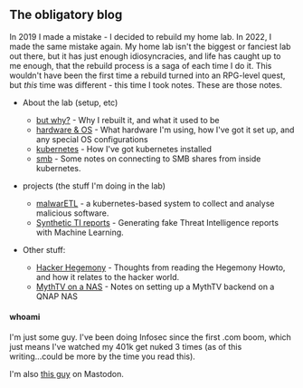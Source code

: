 ## The obligatory blog

In 2019 I made a mistake - I decided to rebuild my home lab. In 2022, I made the same mistake again. 
My home lab isn't the biggest or fanciest lab out there, but it has just enough idiosyncracies, and 
life has caught up to me enough, that the rebuild process is a saga of each time I do it. This 
wouldn't have been the first time a rebuild turned into an RPG-level quest, but *this* time was 
different - this time I took notes. These are those notes.

- About the lab (setup, etc)
  - [but why?](/lab/why.md) - Why I rebuilt it, and what it used to be
  - [hardware & OS](/lab/hardware.md) - What hardware I'm using, how I've got it set up, and any special OS configurations
  - [kubernetes](/lab/kubernetes.md) - How I've got kubernetes installed
  - [smb](/lab/smb.md) - Some notes on connecting to SMB shares from inside kubernetes.

- projects (the stuff I'm doing in the lab)
  - [malwarETL](/projects/malwarETL.md) - a kubernetes-based system to collect and analyse malicious software. 
  - [Synthetic TI reports](/projects/Synthetic-TI.md) - Generating fake Threat Intelligence reports with Machine Learning.

- Other stuff:
  - [Hacker Hegemony](/thoughts/hacker_hegemony.md) - Thoughts from reading the Hegemony Howto, and how it
    relates to the hacker world.
  - [MythTV on a NAS](/thoughts/mythtv_nas.md) - Notes on setting up a MythTV backend on a QNAP NAS

#### whoami

I'm just some guy. I've been doing Infosec since the first .com boom, which just means I've watched my 
401k get nuked 3 times (as of this writing...could be more by the time you read this).

I'm also <a rel="me" href="https://mstdn.social/@gclef">this guy</a> on Mastodon.